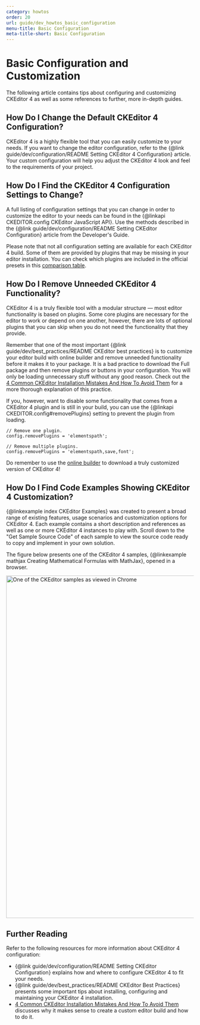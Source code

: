 ```yaml
---
category: howtos
order: 20
url: guide/dev_howtos_basic_configuration
menu-title: Basic Configuration
meta-title-short: Basic Configuration
---
```

<!--
Copyright (c) 2003-2025, CKSource Holding sp. z o.o. All rights reserved.
For licensing, see LICENSE.md.
-->

# Basic Configuration and Customization

The following article contains tips about configuring and customizing CKEditor 4 as well as some references to further, more in-depth guides.

## How Do I Change the Default CKEditor 4 Configuration?

CKEditor 4 is a highly flexible tool that you can easily customize to your needs. If you want to change the editor configuration, refer to the {@link guide/dev/configuration/README Setting CKEditor 4 Configuration} article. Your custom configuration will help you adjust the CKEditor 4 look and feel to the requirements of your project.


## How Do I Find the CKEditor 4 Configuration Settings to Change?

A full listing of configuration settings that you can change in order to customize the editor to your needs can be found in the {@linkapi CKEDITOR.config CKEditor JavaScript API}. Use the methods described in the  {@link guide/dev/configuration/README Setting CKEditor Configuration} article from the Developer's Guide.

Please note that not all configuration setting are available for each CKEditor 4 build. Some of them are provided by plugins that may be missing in your editor installation. You can check which plugins are included in the official presets in this [comparison table](https://ckeditor.com/cke4/presets).


## How Do I Remove Unneeded CKEditor 4 Functionality?

CKEditor 4 is a truly flexible tool with a modular structure — most editor functionality is based on plugins. Some core plugins are necessary for the editor to work or depend on one another, however, there are lots of optional plugins that you can skip when you do not need the functionality that they provide.

Remember that one of the most important {@link guide/dev/best_practices/README CKEditor best practices} is to customize your editor build with online builder and remove unneeded functionality before it makes it to your package. It is a bad practice to download the Full package and then remove plugins or buttons in your configuration. You will only be loading unnecessary stuff without any good reason. Check out the [4 Common CKEditor Installation Mistakes And How To Avoid Them](https://ckeditor.com/blog/4-Common-CKEditor-Installation-Mistakes-And-How-To-Avoid-Them) for a more thorough explanation of this practice.

If you, however, want to disable some functionality that comes from a CKEditor 4 plugin and is still in your build, you can use the {@linkapi CKEDITOR.config#removePlugins} setting to prevent the plugin from loading.

	// Remove one plugin.
	config.removePlugins = 'elementspath';

	// Remove multiple plugins.
	config.removePlugins = 'elementspath,save,font';

Do remember to use the [online builder](https://ckeditor.com/cke4/builder) to download a truly customized version of CKEditor 4!

## How Do I Find Code Examples Showing CKEditor 4 Customization?

{@linkexample index CKEditor Examples} was created to present a broad range of existing features, usage scenarios and customization options for CKEditor 4. Each example contains a short description and references as well as one or more CKEditor 4 instances to play with. Scroll down to the "Get Sample Source Code" of each sample to view the source code ready to copy and implement in your own solution.

The figure below presents one of the CKEditor 4 samples, {@linkexample mathjax Creating Mathematical Formulas with MathJax}, opened in a browser.

<img src="%BASE_PATH%/assets/img/CKEditor_example.png" width="918" alt="One of the CKEditor samples as viewed in Chrome">

## Further Reading

Refer to the following resources for more information about CKEditor 4 configuration:

* {@link guide/dev/configuration/README Setting CKEditor Configuration} explains how and where to configure CKEditor 4 to fit your needs.
* {@link guide/dev/best_practices/README CKEditor Best Practices} presents some important tips about installing, configuring and maintaining your CKEditor 4 installation.
* [4 Common CKEditor Installation Mistakes And How To Avoid Them](https://ckeditor.com/blog/4-Common-CKEditor-Installation-Mistakes-And-How-To-Avoid-Them) discusses why it makes sense to create a custom editor build and how to do it.
